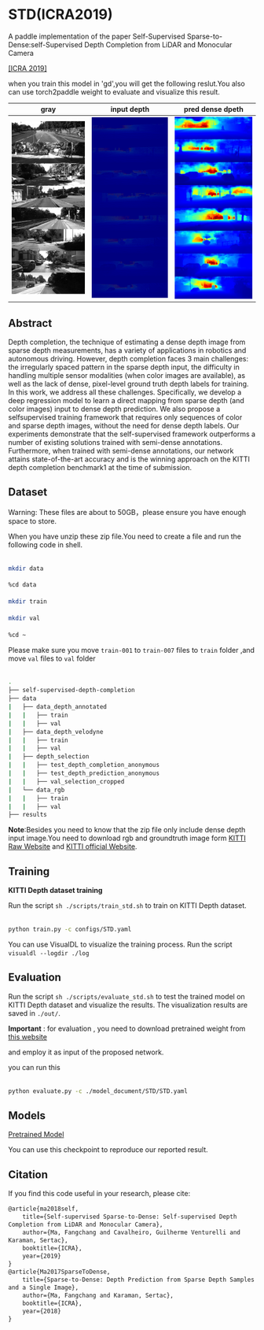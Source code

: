 # STD(ICRA2019)

A paddle implementation of the paper Self-Supervised Sparse-to-Dense:self-Supervised Depth Completion from LiDAR and Monocular Camera

[\[ICRA 2019\]]([https://openaccess.thecvf.com/content/CVPR2021/html/Shen_CFNet_Cascade_and_Fused_Cost_Volume_for_Robust_Stereo_Matching_CVPR_2021_paper.html](https://arxiv.org/pdf/1807.00275.pdf))

when you train this model in 'gd',you will get the following reslut.You also can use torch2paddle weight to evaluate and visualize this result.

| gray            | input depth            | pred dense dpeth        | 
|----------------|------------------------|-------------------------|
| ![](./images/stdg.png) | ![](./images/stdd.png) | ![](./images/stdds.png) |






</font>



## Abstract

Depth completion, the technique of estimating a
dense depth image from sparse depth measurements, has a
variety of applications in robotics and autonomous driving.
However, depth completion faces 3 main challenges: the irregularly spaced pattern in the sparse depth input, the difficulty in
handling multiple sensor modalities (when color images are
available), as well as the lack of dense, pixel-level ground
truth depth labels for training. In this work, we address all
these challenges. Specifically, we develop a deep regression
model to learn a direct mapping from sparse depth (and color
images) input to dense depth prediction. We also propose a selfsupervised training framework that requires only sequences of
color and sparse depth images, without the need for dense depth
labels. Our experiments demonstrate that the self-supervised
framework outperforms a number of existing solutions trained
with semi-dense annotations. Furthermore, when trained with
semi-dense annotations, our network attains state-of-the-art
accuracy and is the winning approach on the KITTI depth
completion benchmark1 at the time of submission.


## Dataset

Warning: These files are about to 50GB，please ensure you have enough  space to store.

When you have unzip these zip file.You need to create a file and run the following code in shell.



```bash

mkdir data

%cd data

mkdir train

mkdir val

%cd ~

```

Please make sure you move `train-001` to `train-007` files to `train` folder ,and move `val` files to `val` folder



```bash

.
├── self-supervised-depth-completion
├── data
|   ├── data_depth_annotated
|   |   ├── train
|   |   ├── val
|   ├── data_depth_velodyne
|   |   ├── train
|   |   ├── val
|   ├── depth_selection
|   |   ├── test_depth_completion_anonymous
|   |   ├── test_depth_prediction_anonymous
|   |   ├── val_selection_cropped
|   └── data_rgb
|   |   ├── train
|   |   ├── val
├── results
```



**Note**:Besides you need to know that the zip file only include dense depth input image.You need to download rgb and groundtruth image form [KITTI Raw Website](http://www.cvlibs.net/datasets/kitti/raw_data.php) and [KITTI official Website](http://www.cvlibs.net/datasets/kitti/eval_depth.php?benchmark=depth_completion).



## Training

**KITTI Depth dataset training**

Run the script `sh ./scripts/train_std.sh` to train on KITTI Depth  dataset.

```bash

python train.py -c configs/STD.yaml

```

You can use VisualDL to visualize the training process.
Run the script `visualdl --logdir ./log`


## Evaluation

Run the script `sh ./scripts/evaluate_std.sh` to test the trained model on KITTI Depth dataset and visualize the results.
The visualization results are saved in `./out/`.

**Important** : for evaluation , you need to download pretrained weight  from [this website](https://aistudio.baidu.com/aistudio/datasetdetail/202399)

and employ it as input of the proposed network.


you can run this 

```bash

python evaluate.py -c ./model_document/STD/STD.yaml

```





## Models



[Pretrained Model](https://aistudio.baidu.com/aistudio/datasetdetail/202399)

You can use this checkpoint to reproduce our reported result.


## Citation

If you find this code useful in your research, please cite:

```
@article{ma2018self,
	title={Self-supervised Sparse-to-Dense: Self-supervised Depth Completion from LiDAR and Monocular Camera},
	author={Ma, Fangchang and Cavalheiro, Guilherme Venturelli and Karaman, Sertac},
	booktitle={ICRA},
	year={2019}
}
@article{Ma2017SparseToDense,
	title={Sparse-to-Dense: Depth Prediction from Sparse Depth Samples and a Single Image},
	author={Ma, Fangchang and Karaman, Sertac},
	booktitle={ICRA},
	year={2018}
}
```


